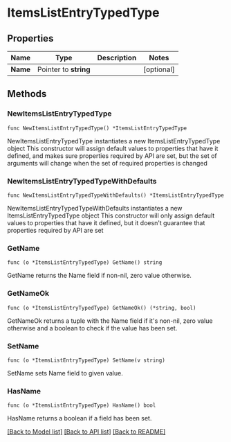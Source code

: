 # ItemsListEntryTypedType

## Properties

Name | Type | Description | Notes
------------ | ------------- | ------------- | -------------
**Name** | Pointer to **string** |  | [optional] 

## Methods

### NewItemsListEntryTypedType

`func NewItemsListEntryTypedType() *ItemsListEntryTypedType`

NewItemsListEntryTypedType instantiates a new ItemsListEntryTypedType object
This constructor will assign default values to properties that have it defined,
and makes sure properties required by API are set, but the set of arguments
will change when the set of required properties is changed

### NewItemsListEntryTypedTypeWithDefaults

`func NewItemsListEntryTypedTypeWithDefaults() *ItemsListEntryTypedType`

NewItemsListEntryTypedTypeWithDefaults instantiates a new ItemsListEntryTypedType object
This constructor will only assign default values to properties that have it defined,
but it doesn't guarantee that properties required by API are set

### GetName

`func (o *ItemsListEntryTypedType) GetName() string`

GetName returns the Name field if non-nil, zero value otherwise.

### GetNameOk

`func (o *ItemsListEntryTypedType) GetNameOk() (*string, bool)`

GetNameOk returns a tuple with the Name field if it's non-nil, zero value otherwise
and a boolean to check if the value has been set.

### SetName

`func (o *ItemsListEntryTypedType) SetName(v string)`

SetName sets Name field to given value.

### HasName

`func (o *ItemsListEntryTypedType) HasName() bool`

HasName returns a boolean if a field has been set.


[[Back to Model list]](../README.md#documentation-for-models) [[Back to API list]](../README.md#documentation-for-api-endpoints) [[Back to README]](../README.md)


